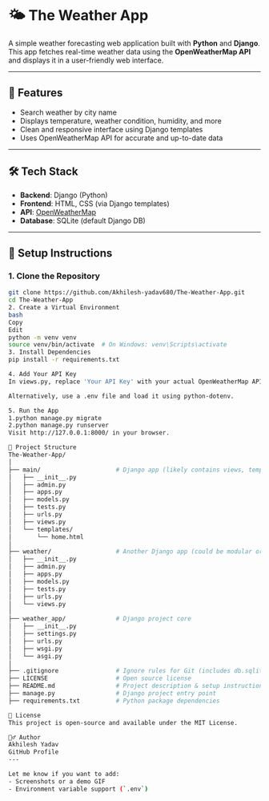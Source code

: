 # 🌤️ The Weather App

A simple weather forecasting web application built with **Python** and **Django**.  
This app fetches real-time weather data using the **OpenWeatherMap API** and displays it in a user-friendly web interface.

---

## 🚀 Features

- Search weather by city name
- Displays temperature, weather condition, humidity, and more
- Clean and responsive interface using Django templates
- Uses OpenWeatherMap API for accurate and up-to-date data

---

## 🛠️ Tech Stack

- **Backend**: Django (Python)
- **Frontend**: HTML, CSS (via Django templates)
- **API**: [OpenWeatherMap](https://openweathermap.org/)
- **Database**: SQLite (default Django DB)

---

## 🔧 Setup Instructions

### 1. Clone the Repository
```bash
git clone https://github.com/Akhilesh-yadav680/The-Weather-App.git
cd The-Weather-App
2. Create a Virtual Environment 
bash
Copy
Edit
python -m venv venv
source venv/bin/activate  # On Windows: venv\Scripts\activate
3. Install Dependencies
pip install -r requirements.txt

4. Add Your API Key
In views.py, replace 'Your API Key' with your actual OpenWeatherMap API key.

Alternatively, use a .env file and load it using python-dotenv.

5. Run the App
1.python manage.py migrate
2.python manage.py runserver
Visit http://127.0.0.1:8000/ in your browser.

📁 Project Structure
The-Weather-App/
│
├── main/                     # Django app (likely contains views, templates)
│   ├── __init__.py
│   ├── admin.py
│   ├── apps.py
│   ├── models.py
│   ├── tests.py
│   ├── urls.py
│   ├── views.py
│   └── templates/
│       └── home.html
│
├── weather/                  # Another Django app (could be modular or alternative logic)
│   ├── __init__.py
│   ├── admin.py
│   ├── apps.py
│   ├── models.py
│   ├── tests.py
│   ├── urls.py
│   └── views.py
│
├── weather_app/              # Django project core
│   ├── __init__.py
│   ├── settings.py
│   ├── urls.py
│   ├── wsgi.py
│   └── asgi.py
│
├── .gitignore                # Ignore rules for Git (includes db.sqlite3 etc.)
├── LICENSE                   # Open source license
├── README.md                 # Project description & setup instructions
├── manage.py                 # Django project entry point
├── requirements.txt          # Python package dependencies

📄 License
This project is open-source and available under the MIT License.

🙋‍♂️ Author
Akhilesh Yadav
GitHub Profile
---

Let me know if you want to add:
- Screenshots or a demo GIF
- Environment variable support (`.env`)
